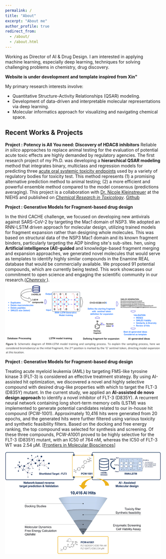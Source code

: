 ```yaml
---
permalink: /
title: "About"
excerpt: "About me"
author_profile: true
redirect_from: 
  - /about/
  - /about.html
---
```


Working as Director of AI & Drug Design. I am interested in applying machine learning, especially deep learning, techniques for solving challenging problems in chemistry, drug discovery. 

**Website is under development and template inspired from Xin"**

My primary research interests involve:  
- Quantitative Structure-Activity Relationships (QSAR) modeling.
- Development of data-driven and interpretable molecular representations via deep learning.
- Molecular informatics approach for visualizing and navigating chemical space.

## Recent Works & Projects
**Project : Potency is All You need: Discovery of HDAC8 inhibitors**
Reliable *in silico* approaches to replace animal testing for the evaluation of potential acute toxic effects are highly demanded by regulatory agencies. The first research project of my Ph.D. was developing a **hierarchical QSAR modeling** method that integrates binary, multiclass and regression models for predicting three [acute oral systemic toxicity endpoints](https://ntp.niehs.nih.gov/whatwestudy/niceatm/test-method-evaluations/acute-systemic-tox/models/index.html?utm_source=direct&utm_medium=prod&utm_campaign=ntpgolinks&utm_term=tox-models) used by a variety of regulatory bodies for toxicity test. This method represents (1) a promising alternative prediction method to animal testing; (2) a more efficient and powerful ensemble method compared to the model consensus (predictions averaging). This project is a collaboration with [Dr. Nicole Kleinstreuer](https://www.niehs.nih.gov/research/atniehs/dntp/assoc/niceatm/staff/kleinstreuer/index.cfm) at the NIEHS and published on [_Chemical Research in Toxicology_](https://pubs.acs.org/doi/10.1021/acs.chemrestox.9b00259). [Github](https://github.com/XinhaoLi74/Hierarchical-QSAR-Modeling)

**Project : Generative Models for Fragment-based drug design**


In the third CACHE challenge, we focused on developing new antivirals against SARS-CoV-2 by targeting the Mac1 domain of NSP3. We adopted an RNN-LSTM driven approach for molecular design, utilizing trained models for fragment expansion rather than designing whole molecules. This was based on structural data of the NSP3 Mac1 domain and its known fragment binders, particularly targeting the ADP binding site's sub-sites. hen, using **Artificial intelligence (AI)-guided** and knowledge-based fragment merging and expansion approaches, we generated novel molecules that would serve as templates to identify highly similar compounds in the Enamine REAL database that would be commercially available. We proposed 91 potential compounds, which are currently being tested. This work showcases our commitment to open science and engaging the scientific community in our research.([_Chemrxiv_ ]([https://jcheminf.biomedcentral.com/articles/10.1186/s13321-020-00430-x](https://chemrxiv.org/engage/chemrxiv/article-details/65c6e60b66c1381729521e8f))). 
![Overview to AI-driven molecular_design](/images/LSTM_Fragment_based_drug_design.png)

**Project : Generative Models for Fragment-based drug design**

Treating acute myeloid leukemia (AML) by targeting FMS-like tyrosine kinase 3 (FLT-3) is considered an effective treatment strategy. By using AI-assisted hit optimization, we discovered a novel and highly selective compound with desired drug-like properties with which to target the FLT-3 (D835Y) mutant. In the current study, we applied an **AI-assisted de novo design approach** to identify a novel inhibitor of FLT-3 (D835Y). A recurrent neural network containing long short-term memory cells (LSTM) was implemented to generate potential candidates related to our in-house hit compound (PCW-1001). Approximately 10,416 hits were generated from 20 epochs, and the generated hits were further filtered using various toxicity and synthetic feasibility filters. Based on the docking and free energy ranking, the top compound was selected for synthesis and screening. Of these three compounds, PCW-A1001 proved to be highly selective for the FLT-3 (D835Y) mutant, with an IC50 of 764 nM, whereas the IC50 of FLT-3 WT was 2.54 μM. [[Frontiers in Molecular Biosciences]([https://doi.org/10.26434/chemrxiv.12339368.v1](https://www.frontiersin.org/articles/10.3389/fmolb.2022.1072028/full))] 

![PCW001](/images/AI_Driven_Molecular_Design_Workflow.png)




